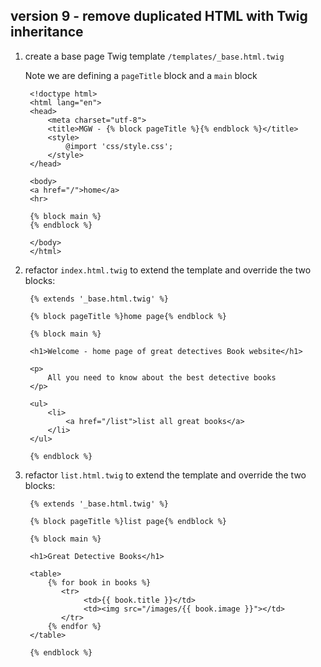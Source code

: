 
## version 9 - remove duplicated HTML with Twig inheritance

1. create a base page Twig template `/templates/_base.html.twig`

    Note we are defining a `pageTitle` block and a `main` block

        <!doctype html>
        <html lang="en">
        <head>
            <meta charset="utf-8">
            <title>MGW - {% block pageTitle %}{% endblock %}</title>
            <style>
                @import 'css/style.css';
            </style>
        </head>

        <body>
        <a href="/">home</a>
        <hr>

        {% block main %}
        {% endblock %}

        </body>
        </html>

1. refactor `index.html.twig` to extend the template and override the two blocks:

        {% extends '_base.html.twig' %}

        {% block pageTitle %}home page{% endblock %}

        {% block main %}

        <h1>Welcome - home page of great detectives Book website</h1>

        <p>
            All you need to know about the best detective books
        </p>

        <ul>
            <li>
                <a href="/list">list all great books</a>
            </li>
        </ul>

        {% endblock %}

1. refactor `list.html.twig` to extend the template and override the two blocks:

        {% extends '_base.html.twig' %}

        {% block pageTitle %}list page{% endblock %}

        {% block main %}

        <h1>Great Detective Books</h1>

        <table>
            {% for book in books %}
               <tr>
                    <td>{{ book.title }}</td>
                    <td><img src="/images/{{ book.image }}"></td>
               </tr>
            {% endfor %}
        </table>

        {% endblock %}